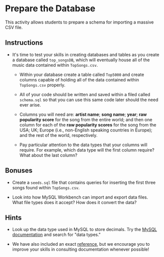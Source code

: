 # Prepare the Database

This activity allows students to prepare a schema for importing a massive CSV file. 

## Instructions

* It's time to test your skills in creating databases and tables as you create a database called `top_songsDB`, which will eventually house all of the music data contained within `TopSongs.csv`.

  * Within your database create a table called `Top5000` and create columns capable of holding all of the data contained within `TopSongs.csv` properly.

  * All of your code should be written and saved within a filed called `schema.sql` so that you can use this same code later should the need ever arise.

  * Columns you will need are: **artist name**; **song name**; **year**; **raw popularity score** for the song from the entire world; and then one column for each of the **raw popularity scores** for the song from the USA; UK; Europe (i.e., non-English speaking countries in Europe); and the rest of the world, respectively.

  * Pay particular attention to the data types that your columns will require. For example, which data type will the first column require? What about the last column?

## Bonuses

* Create a `seeds.sql` file that contains queries for inserting the first three songs found within `TopSongs.csv`.

* Look into how MySQL Workbench can import and export data files. What file types does it accept? How does it convert the data?

## Hints

* Look up the data type used in MySQL to store decimals. Try the [MySQL documentation](https://dev.mysql.com/doc/) and search for "data types."

* We have also included an exact [reference](https://dev.mysql.com/doc/refman/5.7/en/numeric-types.html), but we encourage you to improve your skills in consulting documentation whenever possible!
